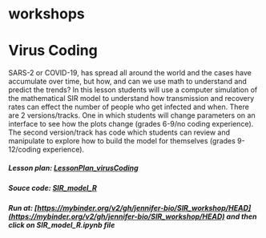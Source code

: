 # workshops

# Virus Coding  

SARS-2 or COVID-19, has spread all around the world and the cases have accumulate over time, but how, and can we use math to understand and predict the trends? In this lesson students will use a computer simulation of the mathematical SIR model to understand how transmission and recovery rates can effect the number of people who get infected and when. There are 2 versions/tracks. One in which students will change parameters on an interface to see how the plots change (grades 6-9/no coding experience). The second version/track has code which students can review and manipulate to explore how to build the model for themselves (grades 9-12/coding experience).   

##### **Lesson plan:** [LessonPlan_virusCoding](https://github.com/jennifer-bio/SIR_workshop/blob/master/LessonPlan_virusCoding.docx)  
##### **Souce code:** [SIR_model_R](https://github.com/jennifer-bio/SIR_workshop/blob/master/SIR_model_R.ipynb)  
##### **Run at:** [https://mybinder.org/v2/gh/jennifer-bio/SIR_workshop/HEAD](https://mybinder.org/v2/gh/jennifer-bio/SIR_workshop/HEAD) and then click on SIR_model_R.ipynb file
 
